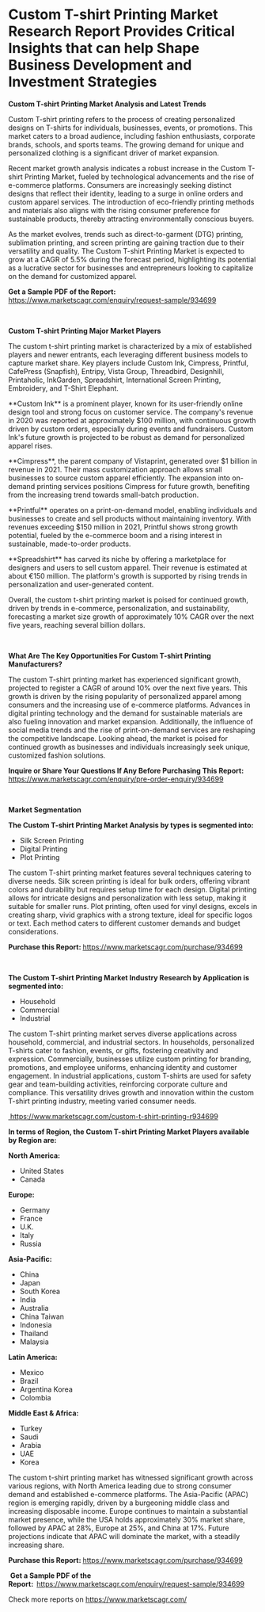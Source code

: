 <p><h1>Custom T-shirt Printing Market Research Report Provides Critical Insights that can help Shape Business Development and Investment Strategies</h1></p><p><strong>Custom T-shirt Printing Market Analysis and Latest Trends</strong></p>
<p><p>Custom T-shirt printing refers to the process of creating personalized designs on T-shirts for individuals, businesses, events, or promotions. This market caters to a broad audience, including fashion enthusiasts, corporate brands, schools, and sports teams. The growing demand for unique and personalized clothing is a significant driver of market expansion.</p><p>Recent market growth analysis indicates a robust increase in the Custom T-shirt Printing Market, fueled by technological advancements and the rise of e-commerce platforms. Consumers are increasingly seeking distinct designs that reflect their identity, leading to a surge in online orders and custom apparel services. The introduction of eco-friendly printing methods and materials also aligns with the rising consumer preference for sustainable products, thereby attracting environmentally conscious buyers.</p><p>As the market evolves, trends such as direct-to-garment (DTG) printing, sublimation printing, and screen printing are gaining traction due to their versatility and quality. The Custom T-shirt Printing Market is expected to grow at a CAGR of 5.5% during the forecast period, highlighting its potential as a lucrative sector for businesses and entrepreneurs looking to capitalize on the demand for customized apparel.</p></p>
<p><strong>Get a Sample PDF of the Report:&nbsp;</strong> <a href="https://www.marketscagr.com/enquiry/request-sample/934699?utm_campaign=2138&utm_medium=2&utm_source=Github&utm_content=ia&utm_term=11032025&utm_id=custom-t-shirt-printing">https://www.marketscagr.com/enquiry/request-sample/934699</a></p>
<p>&nbsp;</p>
<p><strong>Custom T-shirt Printing Major Market Players</strong></p>
<p><p>The custom t-shirt printing market is characterized by a mix of established players and newer entrants, each leveraging different business models to capture market share. Key players include Custom Ink, Cimpress, Printful, CafePress (Snapfish), Entripy, Vista Group, Threadbird, Designhill, Printaholic, InkGarden, Spreadshirt, International Screen Printing, Embroidery, and T-Shirt Elephant.</p><p>**Custom Ink** is a prominent player, known for its user-friendly online design tool and strong focus on customer service. The company's revenue in 2020 was reported at approximately $100 million, with continuous growth driven by custom orders, especially during events and fundraisers. Custom Ink's future growth is projected to be robust as demand for personalized apparel rises.</p><p>**Cimpress**, the parent company of Vistaprint, generated over $1 billion in revenue in 2021. Their mass customization approach allows small businesses to source custom apparel efficiently. The expansion into on-demand printing services positions Cimpress for future growth, benefiting from the increasing trend towards small-batch production.</p><p>**Printful** operates on a print-on-demand model, enabling individuals and businesses to create and sell products without maintaining inventory. With revenues exceeding $150 million in 2021, Printful shows strong growth potential, fueled by the e-commerce boom and a rising interest in sustainable, made-to-order products.</p><p>**Spreadshirt** has carved its niche by offering a marketplace for designers and users to sell custom apparel. Their revenue is estimated at about €150 million. The platform's growth is supported by rising trends in personalization and user-generated content.</p><p>Overall, the custom t-shirt printing market is poised for continued growth, driven by trends in e-commerce, personalization, and sustainability, forecasting a market size growth of approximately 10% CAGR over the next five years, reaching several billion dollars.</p></p>
<p>&nbsp;</p>
<p><strong>What Are The Key Opportunities For Custom T-shirt Printing Manufacturers?</strong></p>
<p><p>The custom T-shirt printing market has experienced significant growth, projected to register a CAGR of around 10% over the next five years. This growth is driven by the rising popularity of personalized apparel among consumers and the increasing use of e-commerce platforms. Advances in digital printing technology and the demand for sustainable materials are also fueling innovation and market expansion. Additionally, the influence of social media trends and the rise of print-on-demand services are reshaping the competitive landscape. Looking ahead, the market is poised for continued growth as businesses and individuals increasingly seek unique, customized fashion solutions.</p></p>
<p><strong>Inquire or Share Your Questions If Any Before Purchasing This Report:</strong> <a href="https://www.marketscagr.com/enquiry/pre-order-enquiry/934699?utm_campaign=2138&utm_medium=2&utm_source=Github&utm_content=ia&utm_term=11032025&utm_id=custom-t-shirt-printing">https://www.marketscagr.com/enquiry/pre-order-enquiry/934699</a></p>
<p>&nbsp;</p>
<p><strong>Market Segmentation</strong></p>
<p><strong>The Custom T-shirt Printing Market Analysis by types is segmented into:</strong></p>
<p><ul><li>Silk Screen Printing</li><li>Digital Printing</li><li>Plot Printing</li></ul></p>
<p><p>The custom T-shirt printing market features several techniques catering to diverse needs. Silk screen printing is ideal for bulk orders, offering vibrant colors and durability but requires setup time for each design. Digital printing allows for intricate designs and personalization with less setup, making it suitable for smaller runs. Plot printing, often used for vinyl designs, excels in creating sharp, vivid graphics with a strong texture, ideal for specific logos or text. Each method caters to different customer demands and budget considerations.</p></p>
<p><strong>Purchase this Report:&nbsp;</strong><a href="https://www.marketscagr.com/purchase/934699?utm_campaign=2138&utm_medium=2&utm_source=Github&utm_content=ia&utm_term=11032025&utm_id=custom-t-shirt-printing">https://www.marketscagr.com/purchase/934699</a></p>
<p>&nbsp;</p>
<p><strong>The Custom T-shirt Printing Market Industry Research by Application is segmented into:</strong></p>
<p><ul><li>Household</li><li>Commercial</li><li>Industrial</li></ul></p>
<p><p>The custom T-shirt printing market serves diverse applications across household, commercial, and industrial sectors. In households, personalized T-shirts cater to fashion, events, or gifts, fostering creativity and expression. Commercially, businesses utilize custom printing for branding, promotions, and employee uniforms, enhancing identity and customer engagement. In industrial applications, custom T-shirts are used for safety gear and team-building activities, reinforcing corporate culture and compliance. This versatility drives growth and innovation within the custom T-shirt printing industry, meeting varied consumer needs.</p></p>
<p><a href="https://www.marketscagr.com/custom-t-shirt-printing-r934699?utm_campaign=2138&utm_medium=2&utm_source=Github&utm_content=ia&utm_term=11032025&utm_id=custom-t-shirt-printing">&nbsp;https://www.marketscagr.com/custom-t-shirt-printing-r934699</a></p>
<p><strong>In terms of Region, the Custom T-shirt Printing Market Players available by Region are:</strong></p>
<p>
    <p> <strong> North America: </strong>
        <ul>
            <li>United States</li>
            <li>Canada</li>
        </ul>
        </p> 
    <p> <strong> Europe: </strong>
        <ul>
            <li>Germany</li>
            <li>France</li>
            <li>U.K.</li>
            <li>Italy</li>
            <li>Russia</li>
        </ul>
        </p> 
    <p> <strong> Asia-Pacific: </strong>
        <ul>
            <li>China</li>
            <li>Japan</li>
            <li>South Korea</li>
            <li>India</li>
            <li>Australia</li>
            <li>China Taiwan</li>
            <li>Indonesia</li>
            <li>Thailand</li>
            <li>Malaysia</li>
        </ul>
        </p> 
    <p> <strong> Latin America: </strong>
        <ul>
            <li>Mexico</li>
            <li>Brazil</li>
            <li>Argentina Korea</li>
            <li>Colombia</li>
        </ul>
        </p> 
    <p> <strong> Middle East & Africa: </strong>
        <ul>
            <li>Turkey</li>
            <li>Saudi</li>
            <li>Arabia</li>
            <li>UAE</li>
            <li>Korea</li>
        </ul>
    </p>
    </p>
<p><p>The custom t-shirt printing market has witnessed significant growth across various regions, with North America leading due to strong consumer demand and established e-commerce platforms. The Asia-Pacific (APAC) region is emerging rapidly, driven by a burgeoning middle class and increasing disposable income. Europe continues to maintain a substantial market presence, while the USA holds approximately 30% market share, followed by APAC at 28%, Europe at 25%, and China at 17%. Future projections indicate that APAC will dominate the market, with a steadily increasing share.</p></p>
<p><strong>Purchase this Report: </strong><a href="https://www.marketscagr.com/purchase/934699?utm_campaign=2138&utm_medium=2&utm_source=Github&utm_content=ia&utm_term=11032025&utm_id=custom-t-shirt-printing">https://www.marketscagr.com/purchase/934699</a></p>
<p>&nbsp;<strong>Get a Sample PDF of the Report:&nbsp;&nbsp;</strong><a href="https://www.marketscagr.com/enquiry/request-sample/934699?utm_campaign=2138&utm_medium=2&utm_source=Github&utm_content=ia&utm_term=11032025&utm_id=custom-t-shirt-printing">https://www.marketscagr.com/enquiry/request-sample/934699</a></p>
<p><strong></strong></p>
<p>Check more reports on <a href="https://www.marketscagr.com/?utm_campaign=2138&utm_medium=2&utm_source=Github&utm_content=ia&utm_term=11032025&utm_id=custom-t-shirt-printing">https://www.marketscagr.com/</a></p>